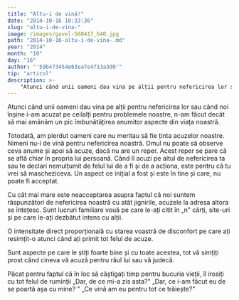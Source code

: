 ```yaml
---
title: "Altu-i de vină!"
date: "2014-10-16 10:33:36"
slug: "altu-i-de-vina-"
image: /images/gavel-568417_640.jpg
path: "2014-10-16-altu-i-de-vina-.md"
year: "2014"
month: "10"
day: "16"
author: "'59b473454e63ea7e4713a3d0'"
tip: "articol"
description: >-
    "Atunci când unii oameni dau vina pe alții pentru nefericirea lor sau când noi înșine i-am acuzat pe ceilalți pentru problemele noastre, n-am făcut decât să mai amânăm un pic îmbunătățirea anumitor asp"
---
```

<div class="kg-card-markdown"><p>Atunci când unii oameni dau vina pe alții pentru nefericirea lor sau când noi înșine i-am acuzat pe ceilalți pentru problemele noastre, n-am făcut decât să mai amânăm un pic îmbunătățirea anumitor aspecte din viața noastră.</p>
<p>Totodată, am pierdut oameni care nu meritau să fie ținta acuzelor noastre. Nimeni nu-i de vină pentru nefericirea noastră. Omul nu poate să observe ceva anume și apoi să acuze, dacă nu are un reper. Acest reper se pare că se află chiar în propria lui persoană. Când îl acuzi pe altul de nefericirea ta sau te declari nemulțumit de felul lui de a fi și de a acționa, este pentru că tu vrei să mascheziceva. Un aspect ce inițial a fost și este în tine și care, nu poate fi acceptat.</p>
<p>Cu cât mai mare este neacceptarea asupra faptul că noi suntem răspunzători de nefericirea noastră cu atât jignirile, acuzele la adresa altora se întețesc. Sunt lucruri familiare vouă pe care le-ați citit în „n" cărți, site-uri și pe care le-ați dezbătut intens cu alții.</p>
<p>O intensitate direct proporțională cu starea voastră de disconfort pe care ați resimțit-o atunci când ați primit tot felul de acuze.</p>
<p>Sunt aspecte pe care le știți foarte bine și cu toate acestea, tot vă simțiți prost când cineva vă acuză pentru răul lui sau vă judecă.</p>
<p>Păcat pentru faptul că în loc să câștigați timp pentru bucuria vieții, îl irosiți cu tot felul de ruminții „Dar, de ce mi-a zis asta?" „Dar, ce i-am făcut eu de se poartă așa cu mine? " „Ce vină am eu pentru tot ce trăiește?"</p>
</div>
    